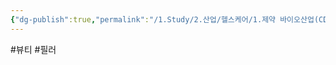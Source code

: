 ```yaml
---
{"dg-publish":true,"permalink":"/1.Study/2.산업/헬스케어/1.제약 바이오산업(CDMO 등)/info_제약 바이오/필러/","created":"2024-11-20T21:02:29.719+09:00","updated":"2025-06-26T17:18:12.167+09:00"}
---
```


#뷰티 #필러 